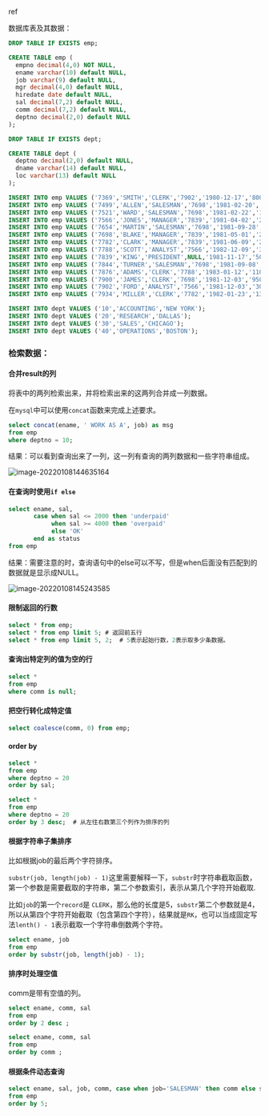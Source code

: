 ref <sql cookbook>

数据库表及其数据：

```sql
DROP TABLE IF EXISTS emp;

CREATE TABLE emp (
  empno decimal(4,0) NOT NULL,
  ename varchar(10) default NULL,
  job varchar(9) default NULL,
  mgr decimal(4,0) default NULL,
  hiredate date default NULL,
  sal decimal(7,2) default NULL,
  comm decimal(7,2) default NULL,
  deptno decimal(2,0) default NULL
);

DROP TABLE IF EXISTS dept;

CREATE TABLE dept (
  deptno decimal(2,0) default NULL,
  dname varchar(14) default NULL,
  loc varchar(13) default NULL
);

INSERT INTO emp VALUES ('7369','SMITH','CLERK','7902','1980-12-17','800.00',NULL,'20');
INSERT INTO emp VALUES ('7499','ALLEN','SALESMAN','7698','1981-02-20','1600.00','300.00','30');
INSERT INTO emp VALUES ('7521','WARD','SALESMAN','7698','1981-02-22','1250.00','500.00','30');
INSERT INTO emp VALUES ('7566','JONES','MANAGER','7839','1981-04-02','2975.00',NULL,'20');
INSERT INTO emp VALUES ('7654','MARTIN','SALESMAN','7698','1981-09-28','1250.00','1400.00','30');
INSERT INTO emp VALUES ('7698','BLAKE','MANAGER','7839','1981-05-01','2850.00',NULL,'30');
INSERT INTO emp VALUES ('7782','CLARK','MANAGER','7839','1981-06-09','2450.00',NULL,'10');
INSERT INTO emp VALUES ('7788','SCOTT','ANALYST','7566','1982-12-09','3000.00',NULL,'20');
INSERT INTO emp VALUES ('7839','KING','PRESIDENT',NULL,'1981-11-17','5000.00',NULL,'10');
INSERT INTO emp VALUES ('7844','TURNER','SALESMAN','7698','1981-09-08','1500.00','0.00','30');
INSERT INTO emp VALUES ('7876','ADAMS','CLERK','7788','1983-01-12','1100.00',NULL,'20');
INSERT INTO emp VALUES ('7900','JAMES','CLERK','7698','1981-12-03','950.00',NULL,'30');
INSERT INTO emp VALUES ('7902','FORD','ANALYST','7566','1981-12-03','3000.00',NULL,'20');
INSERT INTO emp VALUES ('7934','MILLER','CLERK','7782','1982-01-23','1300.00',NULL,'10');

INSERT INTO dept VALUES ('10','ACCOUNTING','NEW YORK');
INSERT INTO dept VALUES ('20','RESEARCH','DALLAS');
INSERT INTO dept VALUES ('30','SALES','CHICAGO');
INSERT INTO dept VALUES ('40','OPERATIONS','BOSTON');
```

### 检索数据：

#### 合并result的列

将表中的两列检索出来，并将检索出来的这两列合并成一列数据。

在`mysql`中可以使用`concat`函数来完成上述要求。

```sql
select concat(ename, ' WORK AS A', job) as msg
from emp
where deptno = 10;
```

结果：可以看到查询出来了一列，这一列有查询的两列数据和一些字符串组成。

![image-20220108144635164](https://cdn.jsdelivr.net/gh/dlagez/img@master/image-20220108144635164.png)



#### 在查询时使用`if else` 

```sql
select ename, sal,
       case when sal <= 2000 then 'underpaid'
            when sal >= 4000 then 'overpaid'
            else 'OK'
       end as status
from emp
```

结果：需要注意的时，查询语句中的else可以不写，但是when后面没有匹配到的数据就是显示成NULL。

![image-20220108145243585](https://cdn.jsdelivr.net/gh/dlagez/img@master/image-20220108145243585.png)



#### 限制返回的行数

```sql
select * from emp;
select * from emp limit 5; # 返回前五行
select * from emp limit 5, 2;  # 5表示起始行数，2表示取多少条数据。
```

#### 查询出特定列的值为空的行

```sql
select *
from emp
where comm is null;
```

#### 把空行转化成特定值

```sql
select coalesce(comm, 0) from emp;
```

#### order by 

```sql
select *
from emp
where deptno = 20
order by sal;
```

```sql
select *
from emp
where deptno = 20
order by 3 desc;  # 从左往右数第三个列作为排序的列
```

#### 根据字符串子集排序

比如根据job的最后两个字符排序。

`substr(job, length(job) - 1)`这里需要解释一下，`substr`时字符串截取函数，第一个参数是需要截取的字符串，第二个参数索引，表示从第几个字符开始截取.

比如`job`的第一个`record`是 `CLERK`，那么他的长度是5，`substr`第二个参数就是4，所以从第四个字符开始截取（包含第四个字符），结果就是`RK`，也可以当成固定写法`lenth() - 1`表示截取一个字符串倒数两个字符。

```sql
select ename, job
from emp
order by substr(job, length(job) - 1);
```

#### 排序时处理空值

comm是带有空值的列。

```sql
select ename, comm, sal
from emp
order by 2 desc ;

select ename, comm, sal
from emp
order by comm ;
```

#### 根据条件动态查询

```SQL
select ename, sal, job, comm, case when job='SALESMAN' then comm else sal end as orderd
from emp
order by 5;
```

